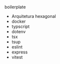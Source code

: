 boilerplate

- Arquitetura hexagonal
- docker
- typscript
- dotenv
- tsx
- tsup
- eslint
- express
- vitest